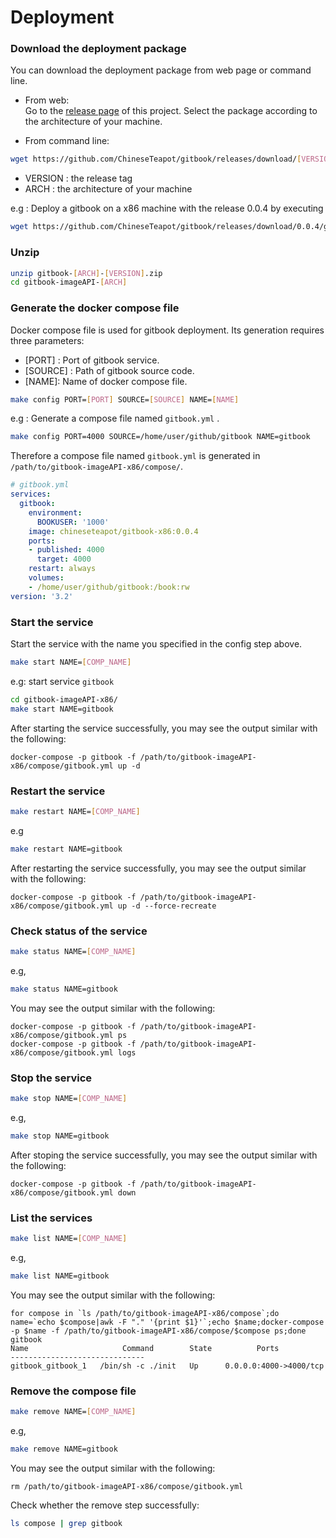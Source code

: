 # Deployment

### Download the deployment package
    
You can download the deployment package from web page or command line.

* From web:  
Go to the [release page](https://github.com/ChineseTeapot/gitbook/releases) of this project. Select the package according to the architecture of your machine.

* From command line:  
```bash
wget https://github.com/ChineseTeapot/gitbook/releases/download/[VERSION]/gitbook-[ARCH]-[VERSION].zip
```
  * VERSION : the release tag  
  * ARCH : the architecture of your machine 

  e.g : Deploy a gitbook on a x86 machine with the release 0.0.4 by executing
  ```bash
  wget https://github.com/ChineseTeapot/gitbook/releases/download/0.0.4/gitbook-x86-0.0.4.zip
  ```

### Unzip

```bash
unzip gitbook-[ARCH]-[VERSION].zip
cd gitbook-imageAPI-[ARCH]
```

### Generate the docker compose file

Docker compose file is used for gitbook deployment. Its generation requires three parameters:
* [PORT] : Port of gitbook service.  
* [SOURCE] : Path of gitbook source code.
* [NAME]: Name of docker compose file.
```bash
make config PORT=[PORT] SOURCE=[SOURCE] NAME=[NAME] 
```
e.g : Generate a compose file named `gitbook.yml` .
```bash
make config PORT=4000 SOURCE=/home/user/github/gitbook NAME=gitbook
```
Therefore a compose file named `gitbook.yml` is generated in `/path/to/gitbook-imageAPI-x86/compose/`.
```yaml
# gitbook.yml
services:
  gitbook:
    environment:
      BOOKUSER: '1000'
    image: chineseteapot/gitbook-x86:0.0.4
    ports:
    - published: 4000
      target: 4000
    restart: always
    volumes:
    - /home/user/github/gitbook:/book:rw
version: '3.2'
```

### Start the service
Start the service with the name you specified in the config step above.
```bash 
make start NAME=[COMP_NAME]
```
e.g: start service `gitbook`
```bash
cd gitbook-imageAPI-x86/
make start NAME=gitbook
```
After starting the service successfully, you may see the output similar with the following: 
```
docker-compose -p gitbook -f /path/to/gitbook-imageAPI-x86/compose/gitbook.yml up -d
```

### Restart the service
```bash
make restart NAME=[COMP_NAME]
```
e.g
```bash
make restart NAME=gitbook
```
After restarting the service successfully, you may see the output similar with the following:
```
docker-compose -p gitbook -f /path/to/gitbook-imageAPI-x86/compose/gitbook.yml up -d --force-recreate
```

### Check status of the service
```bash
make status NAME=[COMP_NAME]
```
e.g,
```bash
make status NAME=gitbook
```
You may see the output similar with the following:
```
docker-compose -p gitbook -f /path/to/gitbook-imageAPI-x86/compose/gitbook.yml ps
docker-compose -p gitbook -f /path/to/gitbook-imageAPI-x86/compose/gitbook.yml logs
```

### Stop the service
```bash
make stop NAME=[COMP_NAME]
```
e.g,
```bash
make stop NAME=gitbook
```
After stoping the service successfully, you may see the output similar with the following:
```
docker-compose -p gitbook -f /path/to/gitbook-imageAPI-x86/compose/gitbook.yml down
```

### List the services
```bash
make list NAME=[COMP_NAME]
```
e.g,
```bash
make list NAME=gitbook
```
You may see the output similar with the following:
```
for compose in `ls /path/to/gitbook-imageAPI-x86/compose`;do name=`echo $compose|awk -F "." '{print $1}'`;echo $name;docker-compose -p $name -f /path/to/gitbook-imageAPI-x86/compose/$compose ps;done
gitbook
Name                     Command        State          Ports
------------------------------
gitbook_gitbook_1   /bin/sh -c ./init   Up      0.0.0.0:4000->4000/tcp
```

### Remove the compose file
```bash
make remove NAME=[COMP_NAME]
```
e.g,
```bash
make remove NAME=gitbook
```
You may see the output similar with the following:
```
rm /path/to/gitbook-imageAPI-x86/compose/gitbook.yml
```
Check whether the remove step successfully:
```bash
ls compose | grep gitbook
```

